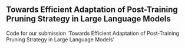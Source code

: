 

## Towards Efficient Adaptation of Post-Training Pruning Strategy in Large Language Models

Code for our submission 'Towards Efficient Adaptation of Post-Training Pruning Strategy in Large Language Models'
